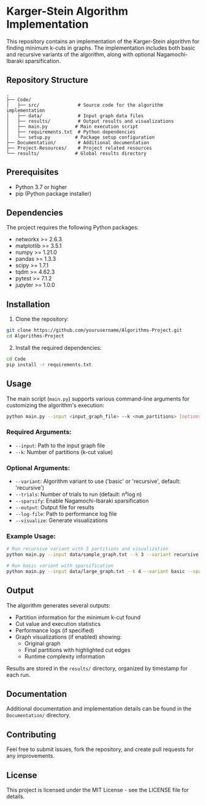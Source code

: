 # Karger-Stein Algorithm Implementation

This repository contains an implementation of the Karger-Stein algorithm for finding minimum k-cuts in graphs. The implementation includes both basic and recursive variants of the algorithm, along with optional Nagamochi-Ibaraki sparsification.

## Repository Structure

```
.
├── Code/
│   ├── src/              # Source code for the algorithm implementation
│   ├── data/             # Input graph data files
│   ├── results/          # Output results and visualizations
│   ├── main.py          # Main execution script
│   ├── requirements.txt  # Python dependencies
│   └── setup.py         # Package setup configuration
├── Documentation/        # Additional documentation
├── Project-Resources/    # Project related resources
└── results/             # Global results directory
```

## Prerequisites

- Python 3.7 or higher
- pip (Python package installer)

## Dependencies

The project requires the following Python packages:
- networkx >= 2.6.3
- matplotlib >= 3.5.1
- numpy >= 1.21.0
- pandas >= 1.3.3
- scipy >= 1.7.1
- tqdm >= 4.62.3
- pytest >= 7.1.2
- jupyter >= 1.0.0

## Installation

1. Clone the repository:
```bash
git clone https://github.com/yourusername/Algorithms-Project.git
cd Algorithms-Project
```

2. Install the required dependencies:
```bash
cd Code
pip install -r requirements.txt
```

## Usage

The main script (`main.py`) supports various command-line arguments for customizing the algorithm's execution:

```bash
python main.py --input <input_graph_file> --k <num_partitions> [options]
```

### Required Arguments:
- `--input`: Path to the input graph file
- `--k`: Number of partitions (k-cut value)

### Optional Arguments:
- `--variant`: Algorithm variant to use ('basic' or 'recursive', default: 'recursive')
- `--trials`: Number of trials to run (default: n²log n)
- `--sparsify`: Enable Nagamochi-Ibaraki sparsification
- `--output`: Output file for results
- `--log-file`: Path to performance log file
- `--visualize`: Generate visualizations

### Example Usage:

```bash
# Run recursive variant with 3 partitions and visualization
python main.py --input data/sample_graph.txt --k 3 --variant recursive --visualize

# Run basic variant with sparsification
python main.py --input data/large_graph.txt --k 4 --variant basic --sparsify
```

## Output

The algorithm generates several outputs:
- Partition information for the minimum k-cut found
- Cut value and execution statistics
- Performance logs (if specified)
- Graph visualizations (if enabled) showing:
  - Original graph
  - Final partitions with highlighted cut edges
  - Runtime complexity information

Results are stored in the `results/` directory, organized by timestamp for each run.

## Documentation

Additional documentation and implementation details can be found in the `Documentation/` directory.

## Contributing

Feel free to submit issues, fork the repository, and create pull requests for any improvements.

## License

This project is licensed under the MIT License - see the LICENSE file for details.
